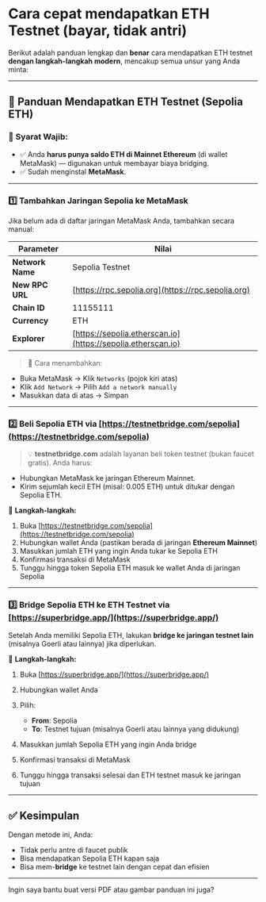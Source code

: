 # Cara cepat mendapatkan ETH Testnet (bayar, tidak antri)
Berikut adalah panduan lengkap dan **benar** cara mendapatkan ETH testnet **dengan langkah-langkah modern**, mencakup semua unsur yang Anda minta:

---

## 🔰 Panduan Mendapatkan ETH Testnet (Sepolia ETH)

### 🧾 Syarat Wajib:

* ✅ Anda **harus punya saldo ETH di Mainnet Ethereum** (di wallet MetaMask) — digunakan untuk membayar biaya bridging.
* ✅ Sudah menginstal **MetaMask**.

---

### 1️⃣ Tambahkan Jaringan Sepolia ke MetaMask

Jika belum ada di daftar jaringan MetaMask Anda, tambahkan secara manual:

| Parameter        | Nilai                                                        |
| ---------------- | ------------------------------------------------------------ |
| **Network Name** | Sepolia Testnet                                              |
| **New RPC URL**  | [https://rpc.sepolia.org](https://rpc.sepolia.org)           |
| **Chain ID**     | 11155111                                                     |
| **Currency**     | ETH                                                          |
| **Explorer**     | [https://sepolia.etherscan.io](https://sepolia.etherscan.io) |

> 📌 Cara menambahkan:

* Buka MetaMask → Klik `Networks` (pojok kiri atas)
* Klik `Add Network` → Pilih `Add a network manually`
* Masukkan data di atas → Simpan

---

### 2️⃣ Beli Sepolia ETH via [https://testnetbridge.com/sepolia](https://testnetbridge.com/sepolia)

> 💡 **testnetbridge.com** adalah layanan beli token testnet (bukan faucet gratis). Anda harus:

* Hubungkan MetaMask ke jaringan Ethereum Mainnet.
* Kirim sejumlah kecil ETH (misal: 0.005 ETH) untuk ditukar dengan Sepolia ETH.

🔹 **Langkah-langkah:**

1. Buka [https://testnetbridge.com/sepolia](https://testnetbridge.com/sepolia)
2. Hubungkan wallet Anda (pastikan berada di jaringan **Ethereum Mainnet**)
3. Masukkan jumlah ETH yang ingin Anda tukar ke Sepolia ETH
4. Konfirmasi transaksi di MetaMask
5. Tunggu hingga token Sepolia ETH masuk ke wallet Anda di jaringan Sepolia

---

### 3️⃣ Bridge Sepolia ETH ke ETH Testnet via [https://superbridge.app/](https://superbridge.app/)

Setelah Anda memiliki Sepolia ETH, lakukan **bridge ke jaringan testnet lain** (misalnya Goerli atau lainnya) jika diperlukan.

🔹 **Langkah-langkah:**

1. Buka [https://superbridge.app/](https://superbridge.app/)
2. Hubungkan wallet Anda
3. Pilih:

   * **From**: Sepolia
   * **To**: Testnet tujuan (misalnya Goerli atau lainnya yang didukung)
4. Masukkan jumlah Sepolia ETH yang ingin Anda bridge
5. Konfirmasi transaksi di MetaMask
6. Tunggu hingga transaksi selesai dan ETH testnet masuk ke jaringan tujuan

---

## ✅ Kesimpulan

Dengan metode ini, Anda:

* Tidak perlu antre di faucet publik
* Bisa mendapatkan Sepolia ETH kapan saja
* Bisa mem-**bridge** ke testnet lain dengan cepat dan efisien

---

Ingin saya bantu buat versi PDF atau gambar panduan ini juga?
